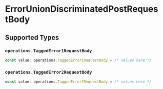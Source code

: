 # ErrorUnionDiscriminatedPostRequestBody


## Supported Types

### `operations.TaggedError1RequestBody`

```typescript
const value: operations.TaggedError1RequestBody = /* values here */
```

### `operations.TaggedError2RequestBody`

```typescript
const value: operations.TaggedError2RequestBody = /* values here */
```


